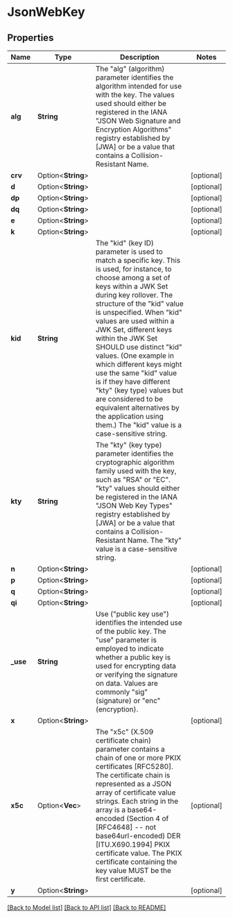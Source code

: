 # JsonWebKey

## Properties

Name | Type | Description | Notes
------------ | ------------- | ------------- | -------------
**alg** | **String** | The \"alg\" (algorithm) parameter identifies the algorithm intended for use with the key.  The values used should either be registered in the IANA \"JSON Web Signature and Encryption Algorithms\" registry established by [JWA] or be a value that contains a Collision- Resistant Name. | 
**crv** | Option<**String**> |  | [optional]
**d** | Option<**String**> |  | [optional]
**dp** | Option<**String**> |  | [optional]
**dq** | Option<**String**> |  | [optional]
**e** | Option<**String**> |  | [optional]
**k** | Option<**String**> |  | [optional]
**kid** | **String** | The \"kid\" (key ID) parameter is used to match a specific key.  This is used, for instance, to choose among a set of keys within a JWK Set during key rollover.  The structure of the \"kid\" value is unspecified.  When \"kid\" values are used within a JWK Set, different keys within the JWK Set SHOULD use distinct \"kid\" values.  (One example in which different keys might use the same \"kid\" value is if they have different \"kty\" (key type) values but are considered to be equivalent alternatives by the application using them.)  The \"kid\" value is a case-sensitive string. | 
**kty** | **String** | The \"kty\" (key type) parameter identifies the cryptographic algorithm family used with the key, such as \"RSA\" or \"EC\". \"kty\" values should either be registered in the IANA \"JSON Web Key Types\" registry established by [JWA] or be a value that contains a Collision- Resistant Name.  The \"kty\" value is a case-sensitive string. | 
**n** | Option<**String**> |  | [optional]
**p** | Option<**String**> |  | [optional]
**q** | Option<**String**> |  | [optional]
**qi** | Option<**String**> |  | [optional]
**_use** | **String** | Use (\"public key use\") identifies the intended use of the public key. The \"use\" parameter is employed to indicate whether a public key is used for encrypting data or verifying the signature on data. Values are commonly \"sig\" (signature) or \"enc\" (encryption). | 
**x** | Option<**String**> |  | [optional]
**x5c** | Option<**Vec<String>**> | The \"x5c\" (X.509 certificate chain) parameter contains a chain of one or more PKIX certificates [RFC5280].  The certificate chain is represented as a JSON array of certificate value strings.  Each string in the array is a base64-encoded (Section 4 of [RFC4648] -- not base64url-encoded) DER [ITU.X690.1994] PKIX certificate value. The PKIX certificate containing the key value MUST be the first certificate. | [optional]
**y** | Option<**String**> |  | [optional]

[[Back to Model list]](../README.md#documentation-for-models) [[Back to API list]](../README.md#documentation-for-api-endpoints) [[Back to README]](../README.md)


